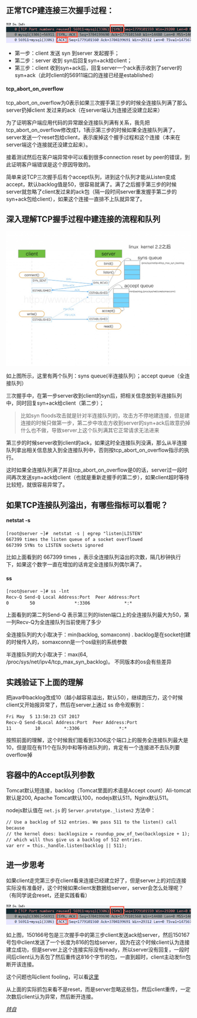 ## 正常TCP建连接三次握手过程：

![](https://github.com/jiajianrong/MarkdownPhotos/blob/master/tcp/tcp-typical-3-hand-shake.png?raw=true)


- 第一步：client 发送 syn 到server 发起握手；
- 第二步：server 收到 syn后回复syn+ack给client；
- 第三步：client 收到syn+ack后，回复server一个ack表示收到了server的syn+ack（此时client的56911端口的连接已经是established）



#### tcp_abort_on_overflow

tcp_abort_on_overflow为0表示如果三次握手第三步的时候全连接队列满了那么server扔掉client 发过来的ack（在server端认为连接还没建立起来）

为了证明客户端应用代码的异常跟全连接队列满有关系，我先把tcp_abort_on_overflow修改成1，1表示第三步的时候如果全连接队列满了，server发送一个reset包给client，表示废掉这个握手过程和这个连接（本来在server端这个连接就还没建立起来）。

接着测试然后在客户端异常中可以看到很多connection reset by peer的错误，到此证明客户端错误是这个原因导致的。


简单来说TCP三次握手后有个accept队列，进到这个队列才能从Listen变成accept，默认backlog值是50，很容易就满了。满了之后握手第三步的时候server就忽略了client发过来的ack包（隔一段时间server重发握手第二步的syn+ack包给client），如果这个连接一直排不上队就异常了。


## 深入理解TCP握手过程中建连接的流程和队列

![](https://github.com/jiajianrong/MarkdownPhotos/blob/master/tcp/tcp-sync-queue-and-accept-queue.jpg?raw=true)

如上图所示，这里有两个队列：syns queue(半连接队列）；accept queue（全连接队列）

三次握手中，在第一步server收到client的syn后，把相关信息放到半连接队列中，同时回复syn+ack给client（第二步）；


> 比如syn floods攻击就是针对半连接队列的，攻击方不停地建连接，但是建连接的时候只做第一步，第二步中攻击方收到server的syn+ack后故意扔掉什么也不做，导致server上这个队列满其它正常请求无法进来


第三步的时候server收到client的ack，如果这时全连接队列没满，那么从半连接队列拿出相关信息放入到全连接队列中，否则按tcp_abort_on_overflow指示的执行。

这时如果全连接队列满了并且tcp_abort_on_overflow是0的话，server过一段时间再次发送syn+ack给client（也就是重新走握手的第二步），如果client超时等待比较短，就很容易异常了。




## 如果TCP连接队列溢出，有哪些指标可以看呢？


#### netstat -s

    [root@server ~]#  netstat -s | egrep "listen|LISTEN" 
    667399 times the listen queue of a socket overflowed
    667399 SYNs to LISTEN sockets ignored

比如上面看到的 667399 times ，表示全连接队列溢出的次数，隔几秒钟执行下，如果这个数字一直在增加的话肯定全连接队列偶尔满了。


#### ss

    [root@server ~]# ss -lnt
    Recv-Q Send-Q Local Address:Port  Peer Address:Port 
    0        50               *:3306             *:*


上面看到的第二列Send-Q 表示第三列的listen端口上的全连接队列最大为50，第一列Recv-Q为全连接队列当前使用了多少

全连接队列的大小取决于：min(backlog, somaxconn) . backlog是在socket创建的时候传入的，somaxconn是一个os级别的系统参数

半连接队列的大小取决于：max(64, /proc/sys/net/ipv4/tcp_max_syn_backlog)。 不同版本的os会有些差异




## 实践验证下上面的理解

把java中backlog改成10（越小越容易溢出，默认50），继续跑压力，这个时候client又开始报异常了，然后在server上通过 ss 命令观察到：

    Fri May  5 13:50:23 CST 2017
    Recv-Q Send-QLocal Address:Port  Peer Address:Port
    11         10         *:3306               *:*

按照前面的理解，这个时候我们能看到3306这个端口上的服务全连接队列最大是10，但是现在有11个在队列中和等待进队列的，肯定有一个连接进不去队列要overflow掉



## 容器中的Accept队列参数

Tomcat默认短连接，backlog（Tomcat里面的术语是Accept count）Ali-tomcat默认是200, Apache Tomcat默认100，nodejs默认511，Nginx默认511。

nodejs默认值在 `net.js` 的 `Server.prototype._listen2` 方法中：

    // Use a backlog of 512 entries. We pass 511 to the listen() call because
    // the kernel does: backlogsize = roundup_pow_of_two(backlogsize + 1);
    // which will thus give us a backlog of 512 entries.
    var err = this._handle.listen(backlog || 511);




## 进一步思考

如果client走完第三步在client看来连接已经建立好了，但是server上的对应连接实际没有准备好，这个时候如果client发数据给server，server会怎么处理呢？（有同学说会reset，还是实践看看）

![](https://github.com/jiajianrong/MarkdownPhotos/blob/master/tcp/tcp-typical-3-hand-shake.png?raw=true)

如上图，150166号包是三次握手中的第三步client发送ack给server，然后150167号包中client发送了一个长度为816的包给server，因为在这个时候client认为连接建立成功，但是server上这个连接实际没有ready，所以server没有回复，一段时间后client认为丢包了然后重传这816个字节的包，一直到超时，client主动发fin包断开该连接。

这个问题也叫client fooling，可以看[这里](https://github.com/torvalds/linux/commit/5ea8ea2cb7f1d0db15762c9b0bb9e7330425a071)

从上面的实际抓包来看不是reset，而是server忽略这些包，然后client重传，一定次数后client认为异常，然后断开连接。







*[转自](https://blog.csdn.net/zlfing/article/details/75252312)*














